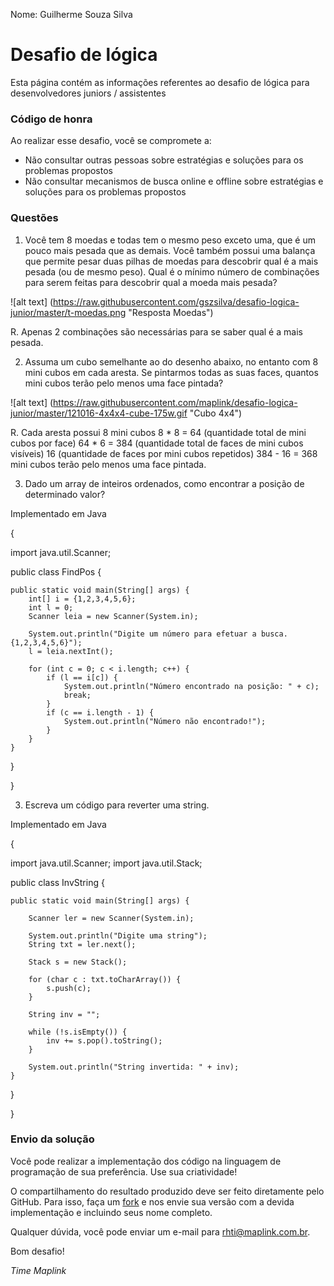 Nome: Guilherme Souza Silva


Desafio de lógica
============

Esta página contém as informações referentes ao desafio de lógica para desenvolvedores juniors / assistentes

### Código de honra

Ao realizar esse desafio, você se compromete a:

* Não consultar outras pessoas sobre estratégias e soluções para os problemas propostos
* Não consultar mecanismos de busca online e offline sobre estratégias e soluções para os problemas propostos

### Questões

1. Você tem 8 moedas e todas tem o mesmo peso exceto uma, que é um pouco mais pesada que as demais. Você também possui uma balança que permite pesar duas pilhas de moedas para descobrir qual é a mais pesada (ou de mesmo peso). Qual é o mínimo número de combinações para serem feitas para descobrir qual a moeda mais pesada?

![alt text] (https://raw.githubusercontent.com/gszsilva/desafio-logica-junior/master/t-moedas.png "Resposta Moedas")

R. Apenas 2 combinações são necessárias para se saber qual é a mais pesada.

2. Assuma um cubo semelhante ao do desenho abaixo, no entanto com 8 mini cubos em cada aresta. Se pintarmos todas as suas faces, quantos mini cubos terão pelo menos uma face pintada?

![alt text] (https://raw.githubusercontent.com/maplink/desafio-logica-junior/master/121016-4x4x4-cube-175w.gif "Cubo 4x4")

R. Cada aresta possui 8 mini cubos
    8 * 8 = 64 (quantidade total de mini cubos por face)
    64 * 6 = 384 (quantidade total de faces de mini cubos visíveis)
    16 (quantidade de faces por mini cubos repetidos)
    384 - 16 = 368 mini cubos terão pelo menos uma face pintada.



3. Dado um array de inteiros ordenados, como encontrar a posição de determinado valor?

Implementado em Java

{

import java.util.Scanner;

public class FindPos {	
	
	public static void main(String[] args) {
		int[] i = {1,2,3,4,5,6};
		int l = 0;
		Scanner leia = new Scanner(System.in);
		
		System.out.println("Digite um número para efetuar a busca. {1,2,3,4,5,6}");
		l = leia.nextInt();
		
		for (int c = 0; c < i.length; c++) {
			if (l == i[c]) {
				System.out.println("Número encontrado na posição: " + c);
				break;
			}
			if (c == i.length - 1) {
				System.out.println("Número não encontrado!");
			}
		}
	}	
}

}

3. Escreva um código para reverter uma string.

Implementado em Java

{

import java.util.Scanner;
import java.util.Stack;

public class InvString {
	
	public static void main(String[] args) {
		
		Scanner ler = new Scanner(System.in);
		
		System.out.println("Digite uma string");
		String txt = ler.next();
		
		Stack s = new Stack();
		
		for (char c : txt.toCharArray()) {
			s.push(c);
		}
		
		String inv = "";
		
		while (!s.isEmpty()) {
			inv += s.pop().toString();
		}
		
		System.out.println("String invertida: " + inv);		
	}
}

}

### Envio da solução

Você pode realizar a implementação dos código na linguagem de programação de sua preferência. Use sua criatividade! 

O compartilhamento do resultado produzido deve ser feito diretamente pelo GitHub. Para isso, faça um <a href="https://help.github.com/articles/fork-a-repo" target="_blank">fork</a> e nos envie sua versão com a devida implementação e incluindo seus nome completo.

Qualquer dúvida, você pode enviar um e-mail para rhti@maplink.com.br.

Bom desafio!

*Time Maplink*
